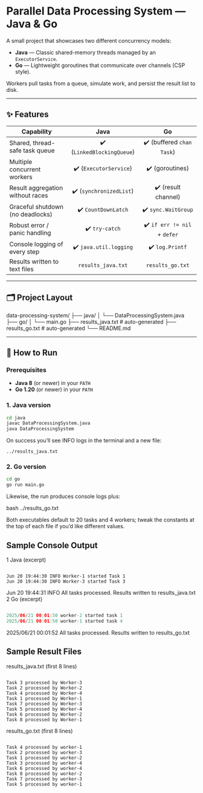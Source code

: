 # Parallel Data Processing System — Java & Go

A small project that showcases two different concurrency models:

* **Java** — Classic shared-memory threads managed by an `ExecutorService`.
* **Go** — Lightweight goroutines that communicate over channels (CSP style).

Workers pull tasks from a queue, simulate work, and persist the result list to disk.

---

## ✨ Features

| Capability                              | Java | Go |
|-----------------------------------------|:----:|:--:|
| Shared, thread-safe task queue          | ✔️ (`LinkedBlockingQueue`) | ✔️ (buffered `chan Task`) |
| Multiple concurrent workers             | ✔️ (`ExecutorService`) | ✔️ (goroutines) |
| Result aggregation without races        | ✔️ (`synchronizedList`) | ✔️ (result channel) |
| Graceful shutdown (no deadlocks)        | ✔️ `CountDownLatch`     | ✔️ `sync.WaitGroup` |
| Robust error / panic handling           | ✔️ `try-catch`          | ✔️ `if err != nil` + `defer` |
| Console logging of every step           | ✔️ `java.util.logging`  | ✔️ `log.Printf` |
| Results written to text files           | `results_java.txt`      | `results_go.txt` |

---

## 🗂 Project Layout

data-processing-system/
├── java/
│ └── DataProcessingSystem.java
├── go/
│ └── main.go
├── results_java.txt # auto-generated
├── results_go.txt # auto-generated
└── README.md

---

## 🚀 How to Run

### Prerequisites
* **Java 8** (or newer) in your `PATH`
* **Go 1.20** (or newer) in your `PATH`

### 1. Java version

```bash
cd java
javac DataProcessingSystem.java
java DataProcessingSystem
```
On success you’ll see INFO logs in the terminal and a new file:
    
    ../results_java.txt
### 2. Go version
```bash
cd go
go run main.go
```
Likewise, the run produces console logs plus:

bash
../results_go.txt

Both executables default to 20 tasks and 4 workers; tweak the constants at
the top of each file if you’d like different values.

## Sample Console Output
1 Java (excerpt)
```arduino

Jun 20 19:44:30 INFO Worker-1 started Task 1
Jun 20 19:44:30 INFO Worker-3 started Task 3
```
Jun 20 19:44:31 INFO All tasks processed. Results written to results_java.txt
2 Go (excerpt)
```swift

2025/06/21 00:01:50 worker-2 started task 1
2025/06/21 00:01:50 worker-1 started task 4
```
2025/06/21 00:01:52 All tasks processed. Results written to results_go.txt

## Sample Result Files
results_java.txt (first 8 lines)
```arduino

Task 3 processed by Worker-3
Task 2 processed by Worker-2
Task 4 processed by Worker-4
Task 1 processed by Worker-1
Task 7 processed by Worker-3
Task 5 processed by Worker-4
Task 6 processed by Worker-2
Task 8 processed by Worker-1
```


results_go.txt (first 8 lines)
``` arduino

Task 4 processed by worker-1
Task 2 processed by worker-3
Task 1 processed by worker-2
Task 3 processed by worker-4
Task 6 processed by worker-4
Task 8 processed by worker-2
Task 7 processed by worker-3
Task 5 processed by worker-1
